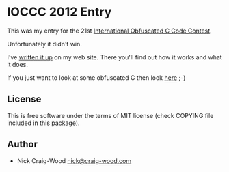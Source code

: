 IOCCC 2012 Entry
================

This was my entry for the 21st [International Obfuscated C Code Contest](http://www.ioccc.org/).

Unfortunately it didn't win.

I've [written it up](http://www.craig-wood.com/nick/articles/ioccc-2012-mersenne-prime-checker/)
 on my web site.  There you'll find out how it works and what it does.

If you just want to look at some obfuscated C then look [here](https://github.com/ncw/ioccc2012/blob/master/prog.c) ;-)

License
-------

This is free software under the terms of MIT license (check COPYING file
included in this package).

Author
------

- Nick Craig-Wood <nick@craig-wood.com>
